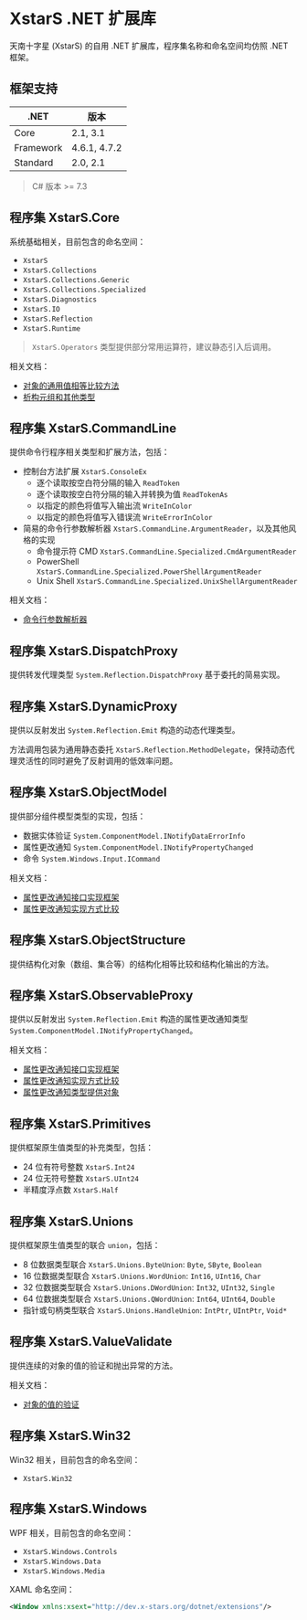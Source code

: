 ﻿# XstarS .NET 扩展库

天南十字星 (XstarS) 的自用 .NET 扩展库，程序集名称和命名空间均仿照 .NET 框架。

## 框架支持

| .NET      | 版本         |
| --------- | ------------ |
| Core      | 2.1, 3.1     |
| Framework | 4.6.1, 4.7.2 |
| Standard  | 2.0, 2.1     |

> C# 版本 >= 7.3

## 程序集 XstarS.Core

系统基础相关，目前包含的命名空间：

* `XstarS`
* `XstarS.Collections`
* `XstarS.Collections.Generic`
* `XstarS.Collections.Specialized`
* `XstarS.Diagnostics`
* `XstarS.IO`
* `XstarS.Reflection`
* `XstarS.Runtime`

> `XstarS.Operators` 类型提供部分常用运算符，建议静态引入后调用。

相关文档：

* [对象的通用值相等比较方法](Documentation/ValueEquals.md)
* [析构元组和其他类型](https://docs.microsoft.com/zh-cn/dotnet/csharp/deconstruct)

## 程序集 XstarS.CommandLine

提供命令行程序相关类型和扩展方法，包括：

* 控制台方法扩展 `XstarS.ConsoleEx`
  * 逐个读取按空白符分隔的输入 `ReadToken`
  * 逐个读取按空白符分隔的输入并转换为值 `ReadTokenAs`
  * 以指定的颜色将值写入输出流 `WriteInColor`
  * 以指定的颜色将值写入错误流 `WriteErrorInColor`
* 简易的命令行参数解析器 `XstarS.CommandLine.ArgumentReader`，以及其他风格的实现
  * 命令提示符 CMD `XstarS.CommandLine.Specialized.CmdArgumentReader`
  * PowerShell `XstarS.CommandLine.Specialized.PowerShellArgumentReader`
  * Unix Shell `XstarS.CommandLine.Specialized.UnixShellArgumentReader`

相关文档：

* [命令行参数解析器](Documentation/ArgumentReaders.md)

## 程序集 XstarS.DispatchProxy

提供转发代理类型 `System.Reflection.DispatchProxy` 基于委托的简易实现。

## 程序集 XstarS.DynamicProxy

提供以反射发出 `System.Reflection.Emit` 构造的动态代理类型。

方法调用包装为通用静态委托 `XstarS.Reflection.MethodDelegate`，保持动态代理灵活性的同时避免了反射调用的低效率问题。

## 程序集 XstarS.ObjectModel

提供部分组件模型类型的实现，包括：

* 数据实体验证 `System.ComponentModel.INotifyDataErrorInfo`
* 属性更改通知 `System.ComponentModel.INotifyPropertyChanged`
* 命令 `System.Windows.Input.ICommand`

相关文档：

* [属性更改通知接口实现框架](Documentation/ObservableObject.md)
* [属性更改通知实现方式比较](Documentation/ObservableObjectCompare.md)

## 程序集 XstarS.ObjectStructure

提供结构化对象（数组、集合等）的结构化相等比较和结构化输出的方法。

## 程序集 XstarS.ObservableProxy

提供以反射发出 `System.Reflection.Emit` 构造的属性更改通知类型 `System.ComponentModel.INotifyPropertyChanged`。

相关文档：

* [属性更改通知接口实现框架](Documentation/ObservableObject.md)
* [属性更改通知实现方式比较](Documentation/ObservableObjectCompare.md)
* [属性更改通知类型提供对象](Documentation/ObservableTypeProvider.md)

## 程序集 XstarS.Primitives

提供框架原生值类型的补充类型，包括：

* 24 位有符号整数 `XstarS.Int24`
* 24 位无符号整数 `XstarS.UInt24`
* 半精度浮点数 `XstarS.Half`

## 程序集 XstarS.Unions

提供框架原生值类型的联合 `union`，包括：

* 8 位数据类型联合 `XstarS.Unions.ByteUnion`: `Byte`, `SByte`, `Boolean`
* 16 位数据类型联合 `XstarS.Unions.WordUnion`: `Int16`, `UInt16`, `Char`
* 32 位数据类型联合 `XstarS.Unions.DWordUnion`: `Int32`, `UInt32`, `Single`
* 64 位数据类型联合 `XstarS.Unions.QWordUnion`: `Int64`, `UInt64`, `Double`
* 指针或句柄类型联合 `XstarS.Unions.HandleUnion`: `IntPtr`, `UIntPtr`, `Void*`

## 程序集 XstarS.ValueValidate

提供连续的对象的值的验证和抛出异常的方法。

相关文档：

* [对象的值的验证](Documentation/ValueValidate.md)

## 程序集 XstarS.Win32

Win32 相关，目前包含的命名空间：

* `XstarS.Win32`

## 程序集 XstarS.Windows

WPF 相关，目前包含的命名空间：

* `XstarS.Windows.Controls`
* `XstarS.Windows.Data`
* `XstarS.Windows.Media`

XAML 命名空间：

``` XML
<Window xmlns:xsext="http://dev.x-stars.org/dotnet/extensions"/>
```
